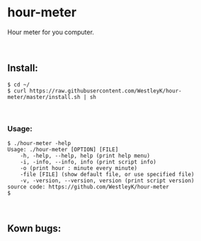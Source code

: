 # hour-meter
Hour meter for you computer.

<br>

## Install:

```
$ cd ~/
$ curl https://raw.githubusercontent.com/WestleyK/hour-meter/master/install.sh | sh
```


<br>

### Usage:

```
$ ./hour-meter -help
Usage: ./hour-meter [OPTION] [FILE]
    -h, -help, --help, help (print help menu)
    -i, -info, --info, info (print script info)
    -o (print hour : minute every minute)
    -file [FILE] (show default file, or use specified file)
    -v, -version, --version, version (print script version)
source code: https://github.com/WestleyK/hour-meter
$ 
```

<br>

## Kown bugs:



<br>
<br>
